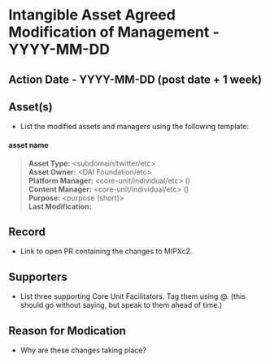 # Intangible Asset Agreed Modification of Management - YYYY-MM-DD

## Action Date - YYYY-MM-DD (post date + 1 week)

## Asset(s)
- List the modified assets and managers using the following template:

#### asset name

> **Asset Type:** <subdomain/twitter/etc>  
> **Asset Owner:** <DAI Foundation/etc>  
> **Platform Manager:** <core-unit/individual/etc> (<contact email>)  
> **Content Manager:** <core-unit/individual/etc> (<contact email>)  
> **Purpose:** <purpose (short)>  
> **Last Modification:** <link to last modification>  

## Record

- Link to open PR containing the changes to MIPXc2.

## Supporters

- List three supporting Core Unit Facilitators. Tag them using @. (this should go without saying, but speak to them ahead of time.)

## Reason for Modication

- Why are these changes taking place?